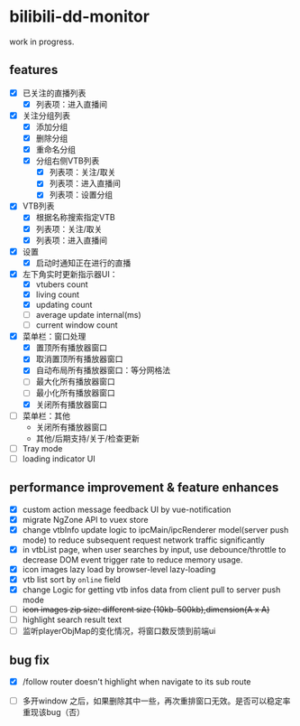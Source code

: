 # bilibili-dd-monitor

work in progress.

## features
- [x] 已关注的直播列表
  - [x] 列表项：进入直播间
- [x] 关注分组列表
  - [x] 添加分组
  - [x] 删除分组
  - [x] 重命名分组
  - [x] 分组右侧VTB列表
    - [x] 列表项：关注/取关
    - [x] 列表项：进入直播间
    - [x] 列表项：设置分组
- [x] VTB列表
  - [x] 根据名称搜索指定VTB
  - [x] 列表项：关注/取关
  - [x] 列表项：进入直播间
- [x] 设置
  - [x] 启动时通知正在进行的直播
- [x] 左下角实时更新指示器UI：
  - [x] vtubers count
  - [x] living count
  - [x] updating count
  - [ ] average update internal(ms)
  - [ ] current window count
- [x] 菜单栏：窗口处理
    - [x] 置顶所有播放器窗口
    - [x] 取消置顶所有播放器窗口
    - [x] 自动布局所有播放器窗口：等分网格法
    - [ ] 最大化所有播放器窗口
    - [ ] 最小化所有播放器窗口
    - [x] 关闭所有播放器窗口
- [ ] 菜单栏：其他
    - 关闭所有播放器窗口
    - 其他/后期支持/关于/检查更新
- [ ] Tray mode
- [ ] loading indicator UI

## performance improvement & feature enhances
- [x] custom action message feedback UI by vue-notification
- [x] migrate NgZone API to vuex store
- [x] change vtbInfo update logic to ipcMain/ipcRenderer model(server push mode) to
reduce subsequent request network traffic significantly 
- [x] in vtbList page, when user searches by input, use debounce/throttle to decrease DOM event trigger rate to reduce memory usage.
- [x] icon images lazy load by browser-level lazy-loading
- [x] vtb list sort by `online` field
- [x] change Logic for getting vtb infos data from client pull to server push mode
- [ ] ~~icon images zip size: different size (10kb-500kb),dimension(A x A)~~
- [ ] highlight search result text
- [ ] 监听playerObjMap的变化情况，将窗口数反馈到前端ui

## bug fix
- [x] /follow router doesn't highlight when navigate to its sub route
- [ ] 多开window 之后，如果删除其中一些，再次重排窗口无效。是否可以稳定率重现该bug（否）


